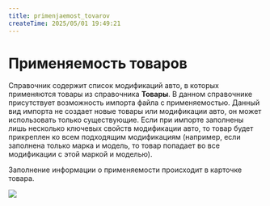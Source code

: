 ```yaml
---
title: primenjaemost_tovarov
createTime: 2025/05/01 19:49:21
---
```

# Применяемость товаров

Справочник содержит список модификаций авто, в которых применяются товары из справочника **Товары**. В данном справочнике присутствует возможность импорта файла с применяемостью. Данный вид импорта не создает новые товары или модификации авто, он может использовать только существующие. Если при импорте заполнены лишь несколько ключевых свойств модификации авто, то товар будет прикреплен ко всем подходящим модификациям (например, если заполнена только марка и модель, то товар попадает во все модификации с этой маркой и моделью).

Заполнение информации о применяемости происходит в карточке товара.

![](Aspose.Words.83ab1c44-6b28-430a-a5f2-4d9e6ba1abd4.950.png)